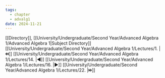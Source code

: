 ```yaml
---
tags:
  - chapter
  - advalg1
date: 2024-11-21
---
```

[[Directory]], [[University/Undergraduate/Second Year/Advanced Algebra 1/Advanced Algebra 1|Subject Directory]]
[[University/Undergraduate/Second Year/Advanced Algebra 1/Lectures/1. |🞀🞀]] [[University/Undergraduate/Second Year/Advanced Algebra 1/Lectures/14. |◀]] [[University/Undergraduate/Second Year/Advanced Algebra 1/Lectures/16. |▶]] [[University/Undergraduate/Second Year/Advanced Algebra 1/Lectures/22. |🞂🞂]]
# 
## 
### 